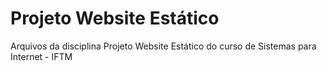# Projeto Website Estático

Arquivos da disciplina Projeto Website Estático do curso de Sistemas para Internet - IFTM
